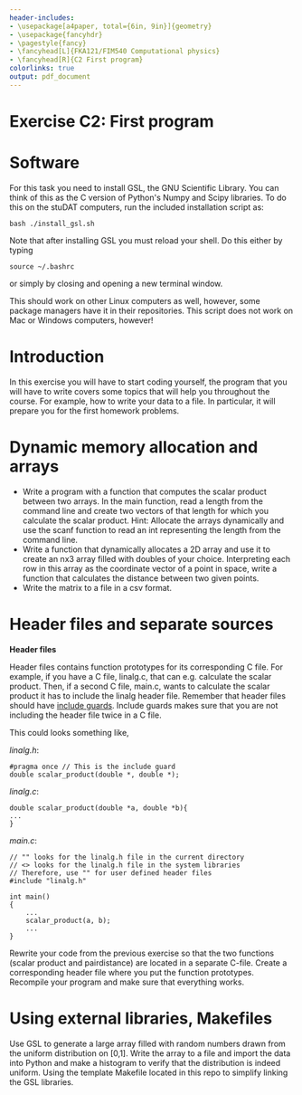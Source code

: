 ```yaml
---
header-includes:
- \usepackage[a4paper, total={6in, 9in}]{geometry}
- \usepackage{fancyhdr}
- \pagestyle{fancy}
- \fancyhead[L]{FKA121/FIM540 Computational physics}
- \fancyhead[R]{C2 First program}
colorlinks: true
output: pdf_document
---
```

Exercise C2: First program
====

Software
====
For this task you need to install GSL, the GNU Scientific Library. You can
think of this as the C version of Python's Numpy and Scipy libraries.
To do this on the stuDAT computers, run the included installation script as:

```
bash ./install_gsl.sh
```

Note that after installing GSL you must reload your shell. Do this either by
typing

```
source ~/.bashrc
```

or simply by closing and opening a new terminal window.

This should work on other Linux computers as well, however, some package managers
have it in their repositories.
This script does not work on Mac or Windows computers, however!

Introduction
===
In this exercise you will have to start coding yourself, the program that you
will have to write covers some topics that will help you throughout the course.
For example, how to write your data to a file.
In particular, it will prepare you for the first homework problems.

Dynamic memory allocation and arrays
===
 * Write a program with a function that computes the scalar product between two
   arrays.
   In the main function, read a length from the command line and create two
   vectors of that length for which you calculate the scalar product.
   Hint: Allocate the arrays dynamically and use the scanf function to read an
   int representing the length from the command line.
 * Write a function that dynamically allocates a 2D array and use it to create
   an nx3 array filled with doubles of your choice.
   Interpreting each row in this array as the coordinate vector of a point in
   space, write a function that calculates the distance between two given
   points.
 * Write the matrix to a file in a csv format.

Header files and separate sources
===

__Header files__

Header files contains function prototypes for its corresponding C file.
For example, if you have a C file, linalg.c, that can e.g. calculate the
scalar product.
Then, if a second C file, main.c, wants to calculate the scalar product
it has to include the linalg header file.
Remember that header files should have [include guards](https://en.wikiedia.org/wiki/Pragma_once).
Include guards makes sure that you are not including the header file twice in
a C file.

This could looks something like,

_linalg.h_:
```
#pragma once // This is the include guard 
double scalar_product(double *, double *);
```

_linalg.c_:
```
double scalar_product(double *a, double *b){
...
}
```

_main.c_:
```
// "" looks for the linalg.h file in the current directory
// <> looks for the linalg.h file in the system libraries
// Therefore, use "" for user defined header files
#include "linalg.h"

int main()
{
    ...
    scalar_product(a, b);
    ...
}
```

Rewrite your code from the previous exercise so that the two functions
(scalar product and pairdistance) are located in a separate C-file.
Create a corresponding header file where you put the function prototypes.
Recompile your program and make sure that everything works.

Using external libraries, Makefiles
===
Use GSL to generate a large array filled with random numbers drawn from the
uniform distribution on [0,1].
Write the array to a file and import the data into Python and make
a histogram to verify that the distribution is indeed uniform.
Using the template Makefile located in this repo to simplify linking
the GSL libraries.
